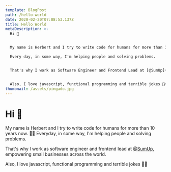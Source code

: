 ```yaml
---
template: BlogPost
path: /hello-world
date: 2020-02-20T07:08:53.137Z
title: Hello World
metaDescription: >-
  Hi 👋


  My name is Herbert and I try to write code for humans for more than 10 years now. 👨‍💻

  Every day, in some way, I'm helping people and solving problems.


  That's why I work as Software Engineer and Frontend Lead at [@SumUp](https://twitter.com/sumupeng), empowering small businesses across the world.


  Also, I love javascript, functional programming and terrible jokes 🤷‍♂️
thumbnail: /assets/pingado.jpg
---
```


# Hi 👋

My name is Herbert and I try to write code for humans for more than 10 years now. 👨‍💻
Everyday, in some way, I'm helping people and solving problems.

That's why I work as software engineer and frontend lead at [@SumUp](https://twitter.com/sumupeng), empowering small businesses across the world.

Also, I love javascript, functional programming and terrible jokes 🤷‍♂️
